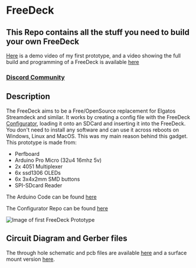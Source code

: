 # FreeDeck
## This Repo contains all the stuff you need to build your own FreeDeck
[Here](https://www.youtube.com/watch?v=_TcliiU2K48) is a demo video of my first prototype,  and a video showing the full build and programming of a FreeDeck is available [here](https://youtu.be/-3Zw8hbpVq4)
### [Discord Community](https://discord.gg/sEt2Rrd)
## Description
The FreeDeck aims to be a Free/OpenSource replacement for Elgatos Streamdeck and similar.
It works by creating a config file with the FreeDeck [Configurator](http://freedeck.gosewis.ch), loading it onto an SDCard and inserting it into the FreeDeck. You don't need to install any software and can use it across reboots on Windows, Linux and MacOS. This was my main reason behind this gadget.
This prototype is made from:
- Perfboard
- Arduino Pro Micro (32u4 16mhz 5v)
- 2x 4051 Multiplexer
- 6x ssd1306 OLEDs
- 6x 3x4x2mm SMD buttons
- SPI-SDcard Reader

The Arduino Code can be found [here](https://github.com/koriwi/freedeck-ino)

The Configurator Repo can be found [here](https://github.com/koriwi/freedeck-configurator)

![Image of first FreeDeck Prototype](http://freedeck.gosewis.ch/prototype1.jpg)

## Circuit Diagram and Gerber files
The through hole schematic and pcb files are available [here](https://github.com/koriwi/freedeck-hardware/tree/master/3x2/ThroughHole) and a surface mount version [here](https://github.com/koriwi/freedeck-hardware/tree/master/3x2/SurfaceMount).

